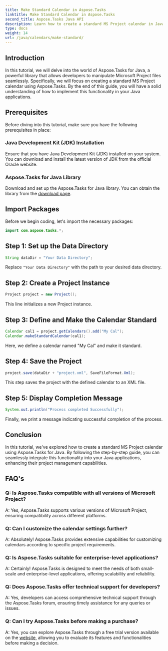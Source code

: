 ```yaml
---
title: Make Standard Calendar in Aspose.Tasks
linktitle: Make Standard Calendar in Aspose.Tasks
second_title: Aspose.Tasks Java API
description: Learn how to create a standard MS Project calendar in Java using Aspose.Tasks. Enhance your project management capabilities with this step-by-step tutorial.
type: docs
weight: 14
url: /java/calendars/make-standard/
---
```


## Introduction
In this tutorial, we will delve into the world of Aspose.Tasks for Java, a powerful library that allows developers to manipulate Microsoft Project files seamlessly. Specifically, we will focus on creating a standard MS Project calendar using Aspose.Tasks. By the end of this guide, you will have a solid understanding of how to implement this functionality in your Java applications.
## Prerequisites
Before diving into this tutorial, make sure you have the following prerequisites in place:
### Java Development Kit (JDK) Installation
Ensure that you have Java Development Kit (JDK) installed on your system. You can download and install the latest version of JDK from the official Oracle website.
### Aspose.Tasks for Java Library
Download and set up the Aspose.Tasks for Java library. You can obtain the library from the [download page](https://releases.aspose.com/tasks/java/).

## Import Packages
Before we begin coding, let's import the necessary packages:
```java
import com.aspose.tasks.*;
```

## Step 1: Set up the Data Directory
```java
String dataDir = "Your Data Directory";
```
Replace `"Your Data Directory"` with the path to your desired data directory.
## Step 2: Create a Project Instance
```java
Project project = new Project();
```
This line initializes a new Project instance.
## Step 3: Define and Make the Calendar Standard
```java
Calendar cal1 = project.getCalendars().add("My Cal");
Calendar.makeStandardCalendar(cal1);
```
Here, we define a calendar named "My Cal" and make it standard.
## Step 4: Save the Project
```java
project.save(dataDir + "project.xml", SaveFileFormat.Xml);
```
This step saves the project with the defined calendar to an XML file.
## Step 5: Display Completion Message
```java
System.out.println("Process completed Successfully");
```
Finally, we print a message indicating successful completion of the process.

## Conclusion
In this tutorial, we've explored how to create a standard MS Project calendar using Aspose.Tasks for Java. By following the step-by-step guide, you can seamlessly integrate this functionality into your Java applications, enhancing their project management capabilities.
## FAQ's
### Q: Is Aspose.Tasks compatible with all versions of Microsoft Project?
A: Yes, Aspose.Tasks supports various versions of Microsoft Project, ensuring compatibility across different platforms.
### Q: Can I customize the calendar settings further?
A: Absolutely! Aspose.Tasks provides extensive capabilities for customizing calendars according to specific project requirements.
### Q: Is Aspose.Tasks suitable for enterprise-level applications?
A: Certainly! Aspose.Tasks is designed to meet the needs of both small-scale and enterprise-level applications, offering scalability and reliability.
### Q: Does Aspose.Tasks offer technical support for developers?
A: Yes, developers can access comprehensive technical support through the Aspose.Tasks forum, ensuring timely assistance for any queries or issues.
### Q: Can I try Aspose.Tasks before making a purchase?
A: Yes, you can explore Aspose.Tasks through a free trial version available on the [website](https://purchase.aspose.com/buy), allowing you to evaluate its features and functionalities before making a decision.
